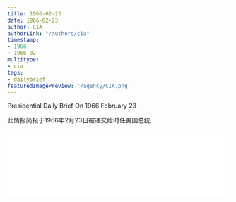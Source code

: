 ```yaml
---
title: 1966-02-23
date: 1966-02-23
author: CIA 
authorLink: "/authors/cia"
timestamp: 
- 1966
- 1966-02
multitype: 
- cia
tags: 
- dailybrief
featuredImagePreview: '/agency/CIA.png'
---
```



Presidential Daily Brief On 1966 February 23

此情报简报于1966年2月23日被递交给时任美国总统

<!--more-->





<div id="over" style="width:100%; overflow:hidden"> <iframe id="sFrame" name="sFrame" frameborder="no" border="0"  allowfullscreen marginwidth="0" scrolling="no" src = " /CIA/1966-02-23.html "  style = " position:absulute; width: 806px; top: 300;" > </iframe> </div>